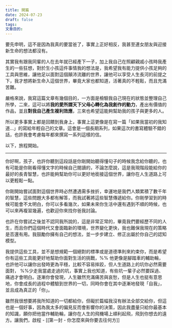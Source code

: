 ```yaml
---
title: 開篇
date: 2024-07-23
draft: false
tags: 
文章目的:
---
```

要先申明，這不是因為我真的要當爸了，事實上正好相反，我甚至連女朋友與迎接新生命的想法都沒有。

其實我有跟我同輩的人在去年就已經產下一子，加上我自己在照顧親戚小孩時我產生的一些狂想，對於生小孩這件事情我的想法是，我希望我有能力提供小孩足夠的工具與思維，讓他足以面對這個顛沛流離的世界，讓他可以享受人生長河的前提之下，我才想將新生命入這個世界，畢竟大家也都知道，活著真的不輕鬆，而且充滿苦難。

嚴格來說，我寫這篇文章有幾個目的，一方面是檢驗我自己現在的狀態並整理自己所學，二來，這可以將**我的愛所謂天下父母心轉化為我創作的動力**，產出有價值的作品，並且**對我自己產生複利效應**，三來也希望這能夠幫助我的孩子與更多的人。

所以更多事實上都是回饋到我身上，事實上這更像是在寫一篇「如果我當初的我知道…」的寫給年輕自己的文章。這會是一個長期系列，如果這次的書寫體驗不錯的話，也許我會考慮每年都來撰寫一系列這樣的信。

以下，旅程開始。

---

你好啊，孩子，也許你聽到這段話是你剛開始聽得懂句子的時候我念給你聽的，也有可能是你剛看得懂文字的時候自己閱讀的，不論怎麼說，這是我現階段能給你的最好的長青智慧，也許能夠幫助你可以更好地銜接這個世界，讓你在人生道路上可以更輕鬆一點。

你剛開始嘗試面對這個世界時必然遭遇需多挫折，幸運地是我們人類累積了數千年的智慧，這些問題大多都有解答，而我試著將這些智慧傳遞給你。你剛學習到的時候可能會不太明白，你可以多看幾次，如果未來你生活中還有遇到不順的時候，也可以來再複習幾遍，也歡迎你來找你爸我討論。

也許在你嘗試之後並不認同我所說的，這是非常正常的，畢竟我們要經歷不同的人生，而且你們這個時代又會面臨新的環境，世界變化更快，我也難保我現在的策略是否還有用。我鼓勵你擁有自己的想法，並一步步建立、修正出屬於你自己的認知模型。

我提供這些工具，並不是想規範一個絕對的標準或是道德準則來約束你，而是希望你有這些工具能更好地幫助你面對生活的挑戰，%% 他更像是腳踏車的輔助輪，也許他可以讓你出發時更為平穩，比較不容易摔跤，但人生道路上的坑你必然需要面對， %%少走我當處走過的坑，事實上我也知道，有些坑一輩子必然要踩過、痛過才會明白。逐漸你會發現，人生雖然充滿痛苦與哀愁，但是人生也挺有意思地，你會成長的過程中體驗到世界的一切，同時你會在其中逐漸地發現「自我」，並且成為真正的「你」。

雖然我很想要將我所知道的一切都給你，但礙於篇幅我沒有辦法全部交給你，但這也是一個好事，因為我太多的偏見反而會影響你的決策，因此我盡量只給你最基本的知識，願你把他當作輔助輪，讓你在人生的飛機場上順利起飛，飛到你想去的遠方。讓我們，啟程 - [[第一封 - 你怎麼來與你要去往何方]]